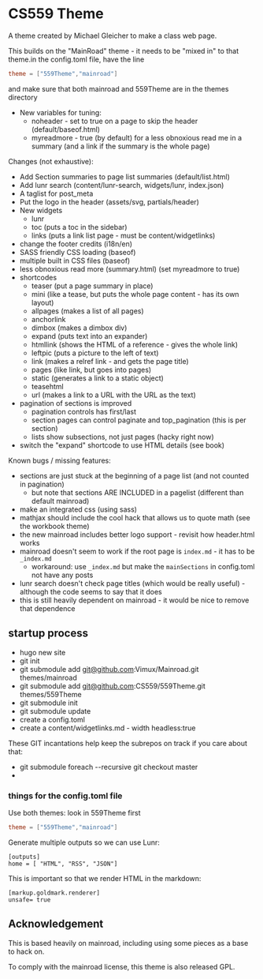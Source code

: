 # CS559 Theme

A theme created by Michael Gleicher to make a class web page.

This builds on the "MainRoad" theme - it needs to be "mixed in" to that theme.in the config.toml file, have the line

~~~toml
theme = ["559Theme","mainroad"]
~~~

and make sure that both mainroad and 559Theme are in the themes directory

- New variables for tuning:
    - noheader - set to true on a page to skip the header (default/baseof.html)
    - myreadmore - true (by default) for a less obnoxious read me in a summary (and a link if the summary is the whole page)

Changes (not exhaustive):
- Add Section summaries to page list summaries (default/list.html)
- Add lunr search (content/lunr-search, widgets/lunr, index.json)
- A taglist for post_meta
- Put the logo in the header (assets/svg, partials/header)
- New widgets
    - lunr
    - toc (puts a toc in the sidebar)
    - links (puts a link list page - must be content/widgetlinks)
- change the footer credits (i18n/en)
- SASS friendly CSS loading (baseof)
- multiple built in CSS files (baseof)
- less obnoxious read more (summary.html) (set myreadmore to true)
- shortcodes
    - teaser (put a page summary in place)
    - mini (like a tease, but puts the whole page content - has its own layout)
    - allpages (makes a list of all pages)
    - anchorlink
    - dimbox (makes a dimbox div)
    - expand (puts text into an expander)
    - htmllink (shows the HTML of a reference - gives the whole link)
    - leftpic (puts a picture to the left of text)
    - link (makes a relref link - and gets the page title)
    - pages (like link, but goes into pages)
    - static (generates a link to a static object)
    - teasehtml
    - url (makes a link to a URL with the URL as the text)
- pagination of sections is improved
    - pagination controls has first/last
    - section pages can control paginate and top_pagination (this is per section)
    - lists show subsections, not just pages (hacky right now)
- switch the "expand" shortcode to use HTML details (see book)

Known bugs / missing features:
- sections are just stuck at the beginning of a page list (and not counted in pagination)
    - but note that sections ARE INCLUDED in a pagelist (different than default mainroad)
- make an integrated css (using sass)
- mathjax should include the cool hack that allows us to quote math (see the workbook theme)
- the new mainroad includes better logo support - revisit how header.html works
- mainroad doesn't seem to work if the root page is `index.md` - it has to be `_index.md`
    - workaround: use `_index.md` but make the `mainSections` in config.toml not have any posts
- lunr search doesn't check page titles (which would be really useful) - although the code seems to say that it does
- this is still heavily dependent on mainroad - it would be nice to remove that dependence

## startup process

- hugo new site 
- git init
- git submodule add git@github.com:Vimux/Mainroad.git themes/mainroad
- git submodule add git@github.com:CS559/559Theme.git themes/559Theme
- git submodule init
- git submodule update
- create a config.toml
- create a content/widgetlinks.md  - width headless:true

These GIT incantations help keep the subrepos on track if you care about that:
- git submodule foreach --recursive git checkout master
- 

### things for the config.toml file

Use both themes: look in 559Theme first
~~~toml
theme = ["559Theme","mainroad"]
~~~

Generate multiple outputs so we can use Lunr:
~~~
[outputs]
home = [ "HTML", "RSS", "JSON"]
~~~

This is important so that we render HTML in the markdown:
~~~
[markup.goldmark.renderer]
unsafe= true
~~~

## Acknowledgement

This is based heavily on mainroad, including using some pieces as a base to hack on. 

To comply with the mainroad license, this theme is also released GPL.
